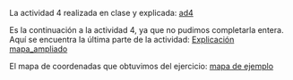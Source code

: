 La actividad 4 realizada en clase y explicada:
[ad4](https://nebrijas.github.io/periodismodedatos-mariofs17/api-pandas-folium%20(1).html)

Es la continuación a la actividad 4, ya que no pudimos completarla entera. Aquí se encuentra la última parte de la actividad:
[Explicación mapa_ampliado](https://nebrijas.github.io/periodismodedatos-mariofs17/mapa_ampliado.html)

El mapa de coordenadas que obtuvimos del ejercicio:
[mapa de ejemplo](https://nebrijas.github.io/periodismodedatos-mariofs17/tipo%20(1).html)




